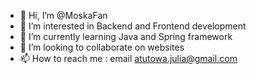 - 👋 Hi, I’m @MoskaFan
- 👀 I’m interested in Backend and Frontend development
- 🌱 I’m currently learning Java and Spring framework
- 💞️ I’m looking to collaborate on websites
- 📫 How to reach me : email atutowa.julia@gmail.com

<!---
MoskaFan/MoskaFan is a ✨ special ✨ repository because its `README.md` (this file) appears on your GitHub profile.
You can click the Preview link to take a look at your changes.
--->

